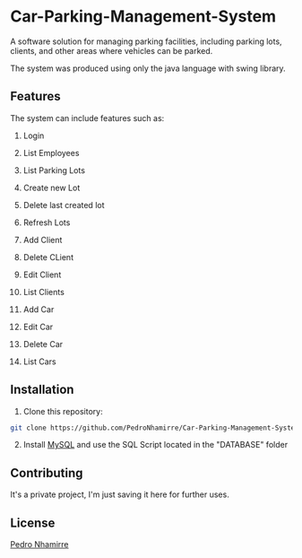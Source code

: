 #  Car-Parking-Management-System

A software solution for managing parking facilities, including parking lots, clients, and other areas where vehicles can be parked.

The system was produced using only the java language with  swing library.

## Features

The system can include features such as:

1. Login

2. List Employees

3. List Parking Lots

4. Create new Lot

5. Delete last created lot

6. Refresh Lots

7. Add Client

8. Delete CLient

9. Edit Client

10. List Clients

11. Add Car

12. Edit Car

13. Delete Car

14. List Cars

## Installation

1. Clone this repository:
  ``` bash
git clone https://github.com/PedroNhamirre/Car-Parking-Management-System.git
   ```

2. Install [MySQL](https://dev.mysql.com/downloads/) and use the SQL Script located in the "DATABASE" folder


## Contributing

It's a private project, I'm just saving it here for further uses.

## License

[Pedro Nhamirre](https://github.com/PedroNhamirre)
